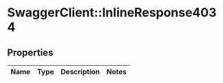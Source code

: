 # SwaggerClient::InlineResponse4034

## Properties
Name | Type | Description | Notes
------------ | ------------- | ------------- | -------------


